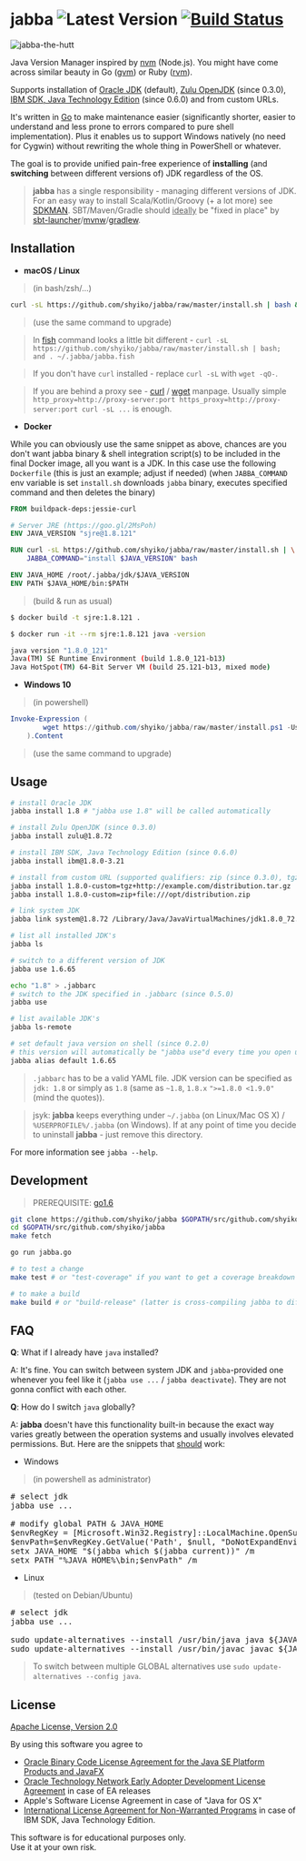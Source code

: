 # jabba ![Latest Version](https://img.shields.io/badge/latest-0.6.0-blue.svg) [![Build Status](https://travis-ci.org/shyiko/jabba.svg?branch=master)](https://travis-ci.org/shyiko/jabba)

![jabba-the-hutt](https://cloud.githubusercontent.com/assets/370176/13943697/e6098ed0-efbb-11e5-9630-3ff0d0d0403d.jpg)

Java Version Manager inspired by [nvm](https://github.com/creationix/nvm) (Node.js). You might have come across similar beauty
in Go ([gvm](https://github.com/moovweb/gvm)) or Ruby ([rvm](https://rvm.io)).

Supports installation of [Oracle JDK](http://www.oracle.com/technetwork/java/javase/archive-139210.html) (default), 
[Zulu OpenJDK](http://zulu.org/) (since 0.3.0), [IBM SDK, Java Technology Edition](https://developer.ibm.com/javasdk/) (since 0.6.0) and from custom URLs.

It's written in [Go](https://golang.org/) to make maintenance easier (significantly shorter, easier to understand and less prone to errors 
compared to pure shell implementation). Plus it enables us to support Windows natively (no need for Cygwin) without rewriting 
the whole thing in PowerShell or whatever. 

The goal is to provide unified pain-free experience of **installing** (and **switching** between different versions of) JDK regardless of
the OS. 

> **jabba** has a single responsibility - managing different versions of JDK. For an easy way to install Scala/Kotlin/Groovy (+ a lot more) see [SDKMAN][0]. 
SBT/Maven/Gradle should <u>ideally</u> be "fixed in place" by [sbt-launcher][1]/[mvnw][2]/[gradlew][3].
 
[0]: http://sdkman.io/  
[1]: http://www.scala-sbt.org/0.13/docs/Manual-Installation.html
[2]: https://github.com/shyiko/mvnw
[3]: https://docs.gradle.org/current/userguide/gradle_wrapper.html
 
## Installation

* **macOS / Linux**

> (in bash/zsh/...)

```sh
curl -sL https://github.com/shyiko/jabba/raw/master/install.sh | bash && . ~/.jabba/jabba.sh
```

> (use the same command to upgrade)

> In [fish](https://fishshell.com/) command looks a little bit different - 
`curl -sL https://github.com/shyiko/jabba/raw/master/install.sh | bash; and . ~/.jabba/jabba.fish` 

> If you don't have `curl` installed - replace `curl -sL` with `wget -qO-`.

> If you are behind a proxy see -
[curl](https://curl.haxx.se/docs/manpage.html#ENVIRONMENT) / 
[wget](https://www.gnu.org/software/wget/manual/wget.html#Proxies) manpage. 
Usually simple `http_proxy=http://proxy-server:port https_proxy=http://proxy-server:port curl -sL ...` is enough. 

* **Docker**

While you can obviously use the same snippet as above, chances are you don't want jabba binary & shell 
integration script(s) to be included in the final Docker image, all you want is a JDK. In this case 
use the following `Dockerfile` (this is just an example; adjust if needed) (when `JABBA_COMMAND` env variable is set 
`install.sh` downloads `jabba` binary, executes specified command and then deletes the binary)

```dockerfile
FROM buildpack-deps:jessie-curl

# Server JRE (https://goo.gl/2MsPoh)
ENV JAVA_VERSION "sjre@1.8.121"

RUN curl -sL https://github.com/shyiko/jabba/raw/master/install.sh | \
    JABBA_COMMAND="install $JAVA_VERSION" bash

ENV JAVA_HOME /root/.jabba/jdk/$JAVA_VERSION
ENV PATH $JAVA_HOME/bin:$PATH
```

> (build & run as usual)

```sh
$ docker build -t sjre:1.8.121 .

$ docker run -it --rm sjre:1.8.121 java -version

java version "1.8.0_121"
Java(TM) SE Runtime Environment (build 1.8.0_121-b13)
Java HotSpot(TM) 64-Bit Server VM (build 25.121-b13, mixed mode)
```

* **Windows 10**

> (in powershell)

```powershell
Invoke-Expression (
        wget https://github.com/shyiko/jabba/raw/master/install.ps1 -UseBasicParsing
    ).Content
```

> (use the same command to upgrade)

## Usage

```sh
# install Oracle JDK
jabba install 1.8 # "jabba use 1.8" will be called automatically  

# install Zulu OpenJDK (since 0.3.0)
jabba install zulu@1.8.72

# install IBM SDK, Java Technology Edition (since 0.6.0)
jabba install ibm@1.8.0-3.21

# install from custom URL (supported qualifiers: zip (since 0.3.0), tgz, dmg, bin)
jabba install 1.8.0-custom=tgz+http://example.com/distribution.tar.gz
jabba install 1.8.0-custom=zip+file:///opt/distribution.zip

# link system JDK
jabba link system@1.8.72 /Library/Java/JavaVirtualMachines/jdk1.8.0_72.jdk

# list all installed JDK's
jabba ls

# switch to a different version of JDK
jabba use 1.6.65

echo "1.8" > .jabbarc
# switch to the JDK specified in .jabbarc (since 0.5.0)
jabba use

# list available JDK's
jabba ls-remote

# set default java version on shell (since 0.2.0)
# this version will automatically be "jabba use"d every time you open up a new terminal
jabba alias default 1.6.65
```

> `.jabbarc` has to be a valid YAML file. JDK version can be specified as `jdk: 1.8` or simply as `1.8` 
(same as `~1.8`, `1.8.x` `">=1.8.0 <1.9.0"` (mind the quotes)).

> jsyk: **jabba** keeps everything under `~/.jabba` (on Linux/Mac OS X) / `%USERPROFILE%/.jabba` (on Windows). If at any point of time you decide to uninstall **jabba** - just remove this directory. 

For more information see `jabba --help`.  

## Development

> PREREQUISITE: [go1.6](https://github.com/moovweb/gvm)

```sh
git clone https://github.com/shyiko/jabba $GOPATH/src/github.com/shyiko/jabba 
cd $GOPATH/src/github.com/shyiko/jabba 
make fetch

go run jabba.go

# to test a change
make test # or "test-coverage" if you want to get a coverage breakdown

# to make a build
make build # or "build-release" (latter is cross-compiling jabba to different OSs/ARCHs)   
```

## FAQ

**Q**: What if I already have `java` installed?

A: It's fine. You can switch between system JDK and `jabba`-provided one whenever you feel like it (`jabba use ...` / `jabba deactivate`). 
They are not gonna conflict with each other.

**Q**: How do I switch `java` globally?

A: **jabba** doesn't have this functionality built-in because the exact way varies greatly between the operation systems and usually 
involves elevated permissions. But. Here are the snippets that <u>should</u> work:    

* Windows

> (in powershell as administrator)

<pre style="word-wrap: break-word;">
# select jdk
jabba use ...

# modify global PATH & JAVA_HOME
$envRegKey = [Microsoft.Win32.Registry]::LocalMachine.OpenSubKey('SYSTEM\CurrentControlSet\Control\Session Manager\Environment', $true)
$envPath=$envRegKey.GetValue('Path', $null, "DoNotExpandEnvironmentNames").replace('%JAVA_HOME%\bin;', '')
setx JAVA_HOME "$(jabba which $(jabba current))" /m
setx PATH "%JAVA_HOME%\bin;$envPath" /m
</pre>

* Linux

> (tested on Debian/Ubuntu)

<pre style="word-wrap: break-word;">
# select jdk
jabba use ...

sudo update-alternatives --install /usr/bin/java java ${JAVA_HOME%*/}/bin/java 20000
sudo update-alternatives --install /usr/bin/javac javac ${JAVA_HOME%*/}/bin/javac 20000
</pre>

> To switch between multiple GLOBAL alternatives use `sudo update-alternatives --config java`.

## License

[Apache License, Version 2.0](http://www.apache.org/licenses/LICENSE-2.0)

By using this software you agree to
- [Oracle Binary Code License Agreement for the Java SE Platform Products and JavaFX](http://www.oracle.com/technetwork/java/javase/terms/license/index.html)
- [Oracle Technology Network Early Adopter Development License Agreement](http://www.oracle.com/technetwork/licenses/ea-license-noexhibits-1938914.html) in case of EA releases
- Apple's Software License Agreement in case of "Java for OS X"
- [International License Agreement for Non-Warranted Programs](http://www14.software.ibm.com/cgi-bin/weblap/lap.pl?la_formnum=&li_formnum=L-PMAA-A3Z8P2&l=en) in case of IBM SDK, Java Technology Edition.

This software is for educational purposes only.  
Use it at your own risk. 
